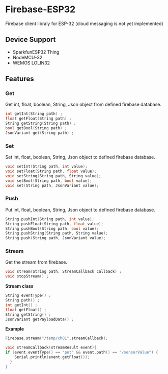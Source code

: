 # Firebase-ESP32
Firebase client libraly for ESP-32 (cloud messaging is not yet implemented)
## Device Support

 * SparkfunESP32 Thing
 * NodeMCU-32
 * WEMOS LOLIN32
 
## Features

### Get

Get int, float, boolean, String, Json object from defined firebase database.
```c++
int getInt(String path) ;
float getFloat(String path) ;
String getString(String path) ;
bool getBool(String path) ;
JsonVariant get(String path) ;
```


### Set

Set int, float, boolean, String, Json object to defined firebase database.

```c++
void setInt(String path, int value);
void setFloat(String path, float value);
void setString(String path, String value);
void setBool(String path, bool value);
void set(String path, JsonVariant value);
```

### Push

Put int, float, boolean, String, Json object to defined firebase database.

```c++
String pushInt(String path, int value);
String pushFloat(String path, float value);
String pushBool(String path, bool value);
String pushString(String path, String value);
String push(String path, JsonVariant value);
```


### Stream

Get the stream from firebase.

```c++
void stream(String path, StreamCallback callback) ;
void stopStream() ;
```

**Stream class**

```c++
String eventType() ;
String path() ;
int getInt() ;
float getFloat() ;
String getString() ;
JsonVariant getPayloadData() ;
```

**Example**

```c++
Firebase.stream("/temp/ch01",streamCallback);

void streamCallback(streamResult event){
if (event.eventType() == "put" && event.path() == "/sensorValue") {
    Serial.println(event.getFloat());
  }
}
```


